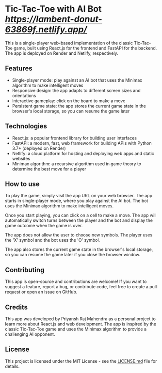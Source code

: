 # Tic-Tac-Toe with AI Bot *https://lambent-donut-63869f.netlify.app/*

This is a single-player web-based implementation of the classic Tic-Tac-Toe game, built using React.js for the frontend and FastAPI for the backend. The app is deployed on Render and Netlify, respectively.

## Features

- Single-player mode: play against an AI bot that uses the Minimax algorithm to make intelligent moves
- Responsive design: the app adapts to different screen sizes and orientations
- Interactive gameplay: click on the board to make a move
- Persistent game state: the app stores the current game state in the browser's local storage, so you can resume the game later

## Technologies

- React.js: a popular frontend library for building user interfaces
- FastAPI: a modern, fast, web framework for building APIs with Python 3.7+ (deployed on Render)
- Netlify: a cloud platform for hosting and deploying web apps and static websites
- Minimax algorithm: a recursive algorithm used in game theory to determine the best move for a player

## How to use

To play the game, simply visit the app URL on your web browser. The app starts in single-player mode, where you play against the AI bot. The bot uses the Minimax algorithm to make intelligent moves.

Once you start playing, you can click on a cell to make a move. The app will automatically switch turns between the player and the bot and display the game outcome when the game is over.

The app does not allow the user to choose new symbols. The player uses the 'X' symbol and the bot uses the 'O' symbol.

The app also stores the current game state in the browser's local storage, so you can resume the game later if you close the browser window.

## Contributing

This app is open-source and contributions are welcome! If you want to suggest a feature, report a bug, or contribute code, feel free to create a pull request or open an issue on GitHub.

## Credits

This app was developed by Priyansh Raj Mahendra as a personal project to learn more about React.js and web development. The app is inspired by the classic Tic-Tac-Toe game and uses the Minimax algorithm to provide a challenging AI opponent.

## License

This project is licensed under the MIT License - see the [LICENSE.md](LICENSE.md) file for details.
